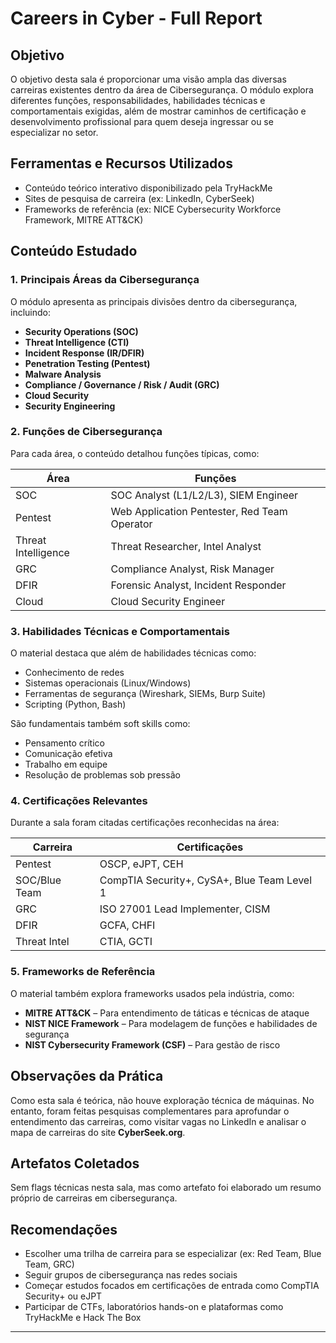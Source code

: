 # Careers in Cyber - Full Report

## Objetivo  
O objetivo desta sala é proporcionar uma visão ampla das diversas carreiras existentes dentro da área de Cibersegurança. O módulo explora diferentes funções, responsabilidades, habilidades técnicas e comportamentais exigidas, além de mostrar caminhos de certificação e desenvolvimento profissional para quem deseja ingressar ou se especializar no setor.

## Ferramentas e Recursos Utilizados  
- Conteúdo teórico interativo disponibilizado pela TryHackMe  
- Sites de pesquisa de carreira (ex: LinkedIn, CyberSeek)  
- Frameworks de referência (ex: NICE Cybersecurity Workforce Framework, MITRE ATT&CK)  

## Conteúdo Estudado  

### 1. Principais Áreas da Cibersegurança  
O módulo apresenta as principais divisões dentro da cibersegurança, incluindo:

- **Security Operations (SOC)**  
- **Threat Intelligence (CTI)**  
- **Incident Response (IR/DFIR)**  
- **Penetration Testing (Pentest)**  
- **Malware Analysis**  
- **Compliance / Governance / Risk / Audit (GRC)**  
- **Cloud Security**  
- **Security Engineering**  

### 2. Funções de Cibersegurança  
Para cada área, o conteúdo detalhou funções típicas, como:

| Área | Funções |
|----|----|
| SOC | SOC Analyst (L1/L2/L3), SIEM Engineer |
| Pentest | Web Application Pentester, Red Team Operator |
| Threat Intelligence | Threat Researcher, Intel Analyst |
| GRC | Compliance Analyst, Risk Manager |
| DFIR | Forensic Analyst, Incident Responder |
| Cloud | Cloud Security Engineer |

### 3. Habilidades Técnicas e Comportamentais  
O material destaca que além de habilidades técnicas como:

- Conhecimento de redes
- Sistemas operacionais (Linux/Windows)
- Ferramentas de segurança (Wireshark, SIEMs, Burp Suite)
- Scripting (Python, Bash)

São fundamentais também soft skills como:

- Pensamento crítico
- Comunicação efetiva
- Trabalho em equipe
- Resolução de problemas sob pressão  

### 4. Certificações Relevantes  
Durante a sala foram citadas certificações reconhecidas na área:

| Carreira | Certificações |
|----|----|
| Pentest | OSCP, eJPT, CEH |
| SOC/Blue Team | CompTIA Security+, CySA+, Blue Team Level 1 |
| GRC | ISO 27001 Lead Implementer, CISM |
| DFIR | GCFA, CHFI |
| Threat Intel | CTIA, GCTI |

### 5. Frameworks de Referência  
O material também explora frameworks usados pela indústria, como:

- **MITRE ATT&CK** – Para entendimento de táticas e técnicas de ataque  
- **NIST NICE Framework** – Para modelagem de funções e habilidades de segurança  
- **NIST Cybersecurity Framework (CSF)** – Para gestão de risco  

## Observações da Prática  

Como esta sala é teórica, não houve exploração técnica de máquinas. No entanto, foram feitas pesquisas complementares para aprofundar o entendimento das carreiras, como visitar vagas no LinkedIn e analisar o mapa de carreiras do site **CyberSeek.org**.

## Artefatos Coletados  

Sem flags técnicas nesta sala, mas como artefato foi elaborado um resumo próprio de carreiras em cibersegurança.

## Recomendações  

- Escolher uma trilha de carreira para se especializar (ex: Red Team, Blue Team, GRC)  
- Seguir grupos de cibersegurança nas redes sociais  
- Começar estudos focados em certificações de entrada como CompTIA Security+ ou eJPT  
- Participar de CTFs, laboratórios hands-on e plataformas como TryHackMe e Hack The Box  

---
